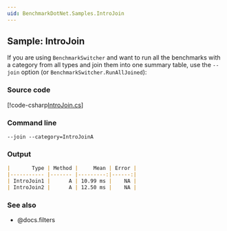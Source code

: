 ```yaml
---
uid: BenchmarkDotNet.Samples.IntroJoin
---
```


## Sample: IntroJoin

If you are using `BenchmarkSwitcher` and want to run all the benchmarks with a category from all types and join them into one summary table, use the `--join` option (or `BenchmarkSwitcher.RunAllJoined`): 

### Source code

[!code-csharp[IntroJoin.cs](../../../samples/BenchmarkDotNet.Samples/IntroJoin.cs)]

### Command line

```
--join --category=IntroJoinA
```

### Output

```markdown
|       Type | Method |     Mean | Error |
|----------- |------- |---------:|------:|
| IntroJoin1 |      A | 10.99 ms |    NA |
| IntroJoin2 |      A | 12.50 ms |    NA |
```

### See also

* @docs.filters